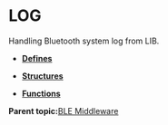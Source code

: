 # LOG

Handling Bluetooth system log from LIB.

-   **[Defines](GUID-EEE1ED5D-098D-478B-BC1D-621CBF4641BB.md)**  

-   **[Structures](GUID-FDE2FF00-C7B3-4400-8915-2529E317E0CD.md)**  

-   **[Functions](GUID-CCF32615-08E2-4A52-9222-5A7609465885.md)**  


**Parent topic:**[BLE Middleware](GUID-DFAFDD89-A546-4A13-8D70-FE2468958DEC.md)

